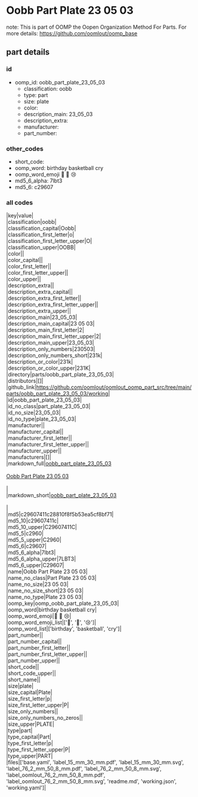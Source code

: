 # Oobb Part Plate 23 05 03  

note: This is part of OOMP the Oopen Organization Method For Parts. For more details: https://github.com/oomlout/oomp_base

##  part details





### id
* oomp_id: oobb_part_plate_23_05_03
  * classification: oobb
  * type: part
  * size: plate
  * color: 
  * description_main: 23_05_03
  * description_extra: 
  * manufacturer: 
  * part_number: 

### other_codes
* short_code: 
* oomp_word: birthday basketball cry
* oomp_word_emoji :birthday: :basketball: :cry:
* md5_6_alpha: 7lbt3
* md5_6: c29607

### all codes 
|key|value|  
|classification|oobb|  
|classification_capital|Oobb|  
|classification_first_letter|o|  
|classification_first_letter_upper|O|  
|classification_upper|OOBB|  
|color||  
|color_capital||  
|color_first_letter||  
|color_first_letter_upper||  
|color_upper||  
|description_extra||  
|description_extra_capital||  
|description_extra_first_letter||  
|description_extra_first_letter_upper||  
|description_extra_upper||  
|description_main|23_05_03|  
|description_main_capital|23 05 03|  
|description_main_first_letter|2|  
|description_main_first_letter_upper|2|  
|description_main_upper|23_05_03|  
|description_only_numbers|230503|  
|description_only_numbers_short|231k|  
|description_or_color|231k|  
|description_or_color_upper|231K|  
|directory|parts/oobb_part_plate_23_05_03|  
|distributors|[]|  
|github_link|https://github.com/oomlout/oomlout_oomp_part_src/tree/main/parts/oobb_part_plate_23_05_03/working|  
|id|oobb_part_plate_23_05_03|  
|id_no_class|part_plate_23_05_03|  
|id_no_size|23_05_03|  
|id_no_type|plate_23_05_03|  
|manufacturer||  
|manufacturer_capital||  
|manufacturer_first_letter||  
|manufacturer_first_letter_upper||  
|manufacturer_upper||  
|manufacturers|[]|  
|markdown_full|[oobb_part_plate_23_05_03](https://github.com/oomlout/oomlout_oomp_part_src/tree/main/parts/oobb_part_plate_23_05_03/working)<br>[](https://github.com/oomlout/oomlout_oomp_part_src/tree/main/parts/oobb_part_plate_23_05_03/working)<br>[Oobb Part Plate 23 05 03](https://github.com/oomlout/oomlout_oomp_part_src/tree/main/parts/oobb_part_plate_23_05_03/working)<br><br>|  
|markdown_short|[oobb_part_plate_23_05_03](https://github.com/oomlout/oomlout_oomp_part_src/tree/main/parts/oobb_part_plate_23_05_03/working)<br><br>|  
|md5|c29607411c28810f8f5b53ea5cf8bf71|  
|md5_10|c29607411c|  
|md5_10_upper|C29607411C|  
|md5_5|c2960|  
|md5_5_upper|C2960|  
|md5_6|c29607|  
|md5_6_alpha|7lbt3|  
|md5_6_alpha_upper|7LBT3|  
|md5_6_upper|C29607|  
|name|Oobb Part Plate 23 05 03|  
|name_no_class|Part Plate 23 05 03|  
|name_no_size|23 05 03|  
|name_no_size_short|23 05 03|  
|name_no_type|Plate 23 05 03|  
|oomp_key|oomp_oobb_part_plate_23_05_03|  
|oomp_word|birthday basketball cry|  
|oomp_word_emoji|:birthday: :basketball: :cry:|  
|oomp_word_emoji_list|[':birthday:', ':basketball:', ':cry:']|  
|oomp_word_list|['birthday', 'basketball', 'cry']|  
|part_number||  
|part_number_capital||  
|part_number_first_letter||  
|part_number_first_letter_upper||  
|part_number_upper||  
|short_code||  
|short_code_upper||  
|short_name||  
|size|plate|  
|size_capital|Plate|  
|size_first_letter|p|  
|size_first_letter_upper|P|  
|size_only_numbers||  
|size_only_numbers_no_zeros||  
|size_upper|PLATE|  
|type|part|  
|type_capital|Part|  
|type_first_letter|p|  
|type_first_letter_upper|P|  
|type_upper|PART|  
|files|['base.yaml', 'label_15_mm_30_mm.pdf', 'label_15_mm_30_mm.svg', 'label_76_2_mm_50_8_mm.pdf', 'label_76_2_mm_50_8_mm.svg', 'label_oomlout_76_2_mm_50_8_mm.pdf', 'label_oomlout_76_2_mm_50_8_mm.svg', 'readme.md', 'working.json', 'working.yaml']|  
